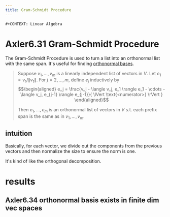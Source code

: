 ```yaml
---
title: Gram-Schmidt Procedure
---
```


```{=org}
#+CONTEXT: Linear Algebra
```
# Axler6.31 Gram-Schmidt Procedure

The Gram-Schmidt Procedure is used to turn a list into an orthonormal
list with the same span. It\'s useful for finding [orthonormal
bases](KBrefOrthonormalBasis.org).

> Suppose $v_1, \ldots, v_m$ is a linearly independent list of vectors
> in $V$. Let $e_1 = v_1 / \lVert v_1 \rVert$. For $j = 2, \ldots, m$,
> define $e_j$ inductively by $$\begin{aligned}
> e_j = \frac{v_j - \langle  v_j, e_1 \rangle e_1 - \cdots - \langle v_j, e_{j-1} \rangle e_{j-1}}{ \lVert \text{<numerator>} \rVert  }
> \end{aligned}$$
>
> Then $e_1, \ldots, e_m$ is an orthonormal list of vectors in $V$ s.t.
> each prefix span is the same as in $v_1, \ldots, v_m$.

## intuition

Basically, for each vector, we divide out the components from the
previous vectors and then normalize the size to ensure the norm is one.

It\'s kind of like the orthogonal decomposition.

# results

## Axler6.34 orthonormal basis exists in finite dim vec spaces
